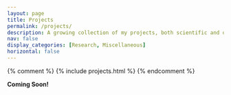 ```yaml
---
layout: page
title: Projects
permalink: /projects/
description: A growing collection of my projects, both scientific and otherwise.
nav: false
display_categories: [Research, Miscellaneous]
horizontal: false
---
```

{% comment %} 
{% include projects.html %}
{% endcomment %}

**Coming Soon!**
